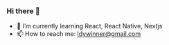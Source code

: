 ### Hi there 👋

- 🌱 I’m currently learning React, React Native, Nextjs
- 📫 How to reach me: ldywinner@gmail.com

<!--START_SECTION:waka-->
<!--END_SECTION:waka-->

<!-- - 🔭 I’m currently working on ... -->
<!-- - 👯 I’m looking to collaborate on ... -->
<!-- - 🤔 I’m looking for help with ... -->
<!-- - 💬 Ask me about ... -->
<!-- - 😄 Pronouns: ... -->
<!-- - ⚡ Fun fact: ... -->
